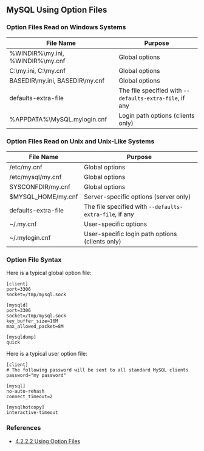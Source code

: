 ## MySQL Using Option Files

### Option Files Read on Windows Systems

File Name | Purpose
---|---
%WINDIR%\my.ini, %WINDIR%\my.cnf | Global options
C:\my.ini, C:\my.cnf | Global options
BASEDIR\my.ini, BASEDIR\my.cnf | Global options
defaults-extra-file | The file specified with `--defaults-extra-file`, if any
%APPDATA%\MySQL\.mylogin.cnf | Login path options (clients only)

### Option Files Read on Unix and Unix-Like Systems

File Name | Purpose
---|---
/etc/my.cnf | Global options
/etc/mysql/my.cnf | Global options
SYSCONFDIR/my.cnf | Global options
$MYSQL_HOME/my.cnf | Server-specific options (server only)
defaults-extra-file | The file specified with `--defaults-extra-file`, if any
~/.my.cnf | User-specific options
~/.mylogin.cnf | User-specific login path options (clients only)

### Option File Syntax
Here is a typical global option file:
```
[client]
port=3306
socket=/tmp/mysql.sock

[mysqld]
port=3306
socket=/tmp/mysql.sock
key_buffer_size=16M
max_allowed_packet=8M

[mysqldump]
quick
```
Here is a typical user option file:
```
[client]
# The following password will be sent to all standard MySQL clients
password="my password"

[mysql]
no-auto-rehash
connect_timeout=2

[mysqlhotcopy]
interactive-timeout
```

### References
- [4.2.2.2 Using Option Files](https://dev.mysql.com/doc/refman/5.6/en/option-files.html)